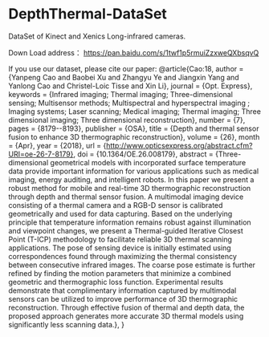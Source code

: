 # DepthThermal-DataSet
DataSet of Kinect and Xenics Long-infrared cameras.

Down Load address：
https://pan.baidu.com/s/1twf1p5rmuiZzxweQXbsqvQ

If you use our dataset, please cite our paper:
@article{Cao:18,
author = {Yanpeng Cao and Baobei Xu and Zhangyu Ye and Jiangxin Yang and Yanlong Cao and Christel-Loic Tisse and Xin Li},
journal = {Opt. Express},
keywords = {Infrared imaging; Thermal imaging; Three-dimensional sensing; Multisensor methods; Multispectral and hyperspectral imaging ; Imaging systems; Laser scanning; Medical imaging; Thermal imaging; Three dimensional imaging; Three dimensional reconstruction},
number = {7},
pages = {8179--8193},
publisher = {OSA},
title = {Depth and thermal sensor fusion to enhance 3D thermographic reconstruction},
volume = {26},
month = {Apr},
year = {2018},
url = {http://www.opticsexpress.org/abstract.cfm?URI=oe-26-7-8179},
doi = {10.1364/OE.26.008179},
abstract = {Three-dimensional geometrical models with incorporated surface temperature data provide important information for various applications such as medical imaging, energy auditing, and intelligent robots. In this paper we present a robust method for mobile and real-time 3D thermographic reconstruction through depth and thermal sensor fusion. A multimodal imaging device consisting of a thermal camera and a RGB-D sensor is calibrated geometrically and used for data capturing. Based on the underlying principle that temperature information remains robust against illumination and viewpoint changes, we present a Thermal-guided Iterative Closest Point (T-ICP) methodology to facilitate reliable 3D thermal scanning applications. The pose of sensing device is initially estimated using correspondences found through maximizing the thermal consistency between consecutive infrared images. The coarse pose estimate is further refined by finding the motion parameters that minimize a combined geometric and thermographic loss function. Experimental results demonstrate that complimentary information captured by multimodal sensors can be utilized to improve performance of 3D thermographic reconstruction. Through effective fusion of thermal and depth data, the proposed approach generates more accurate 3D thermal models using significantly less scanning data.},
}
